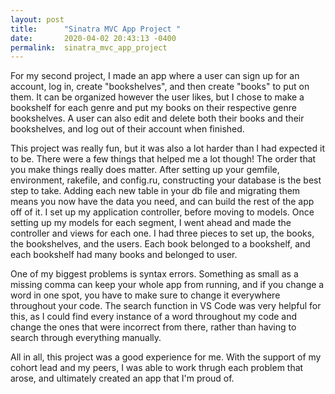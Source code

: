 ```yaml
---
layout: post
title:      "Sinatra MVC App Project "
date:       2020-04-02 20:43:13 -0400
permalink:  sinatra_mvc_app_project
---
```



For my second project, I made an app where a user can sign up for an account, log in, create "bookshelves", and then create "books" to put on them. It can be organized however the user likes, but I chose to make a bookshelf for each genre and put my books on their respective genre bookshelves. A user can also edit and delete both their books and their bookshelves, and log out of their account when finished. 

This project was really fun, but it was also a lot harder than I had expected it to be. There were a few things that helped me a lot though! The order that you make things really does matter. After setting up your gemfile, environment, rakefile, and config.ru, constructing your database is the best step to take. Adding each new table in your db file and migrating them means you now have the data you need, and can build the rest of the app off of it. I set up my application controller, before moving to models. Once setting up my models for each segment, I went ahead and made the controller and views for each one. I had three pieces to set up, the books, the bookshelves, and the users. Each book belonged to a bookshelf, and each bookshelf had many books and belonged to  user. 

One of my biggest problems is syntax errors. Something as small as a missing comma can keep your whole app from running, and if you change a word in one spot, you have to make sure to change it everywhere throughout your code. The search function in VS Code was very helpful for this, as I could find every instance of a word throughout my code and change the ones that were incorrect from there, rather than having to search through everything manually. 

All in all, this project was a good experience for me. With the support of my cohort lead and my peers, I was able to work thrugh each problem that arose, and ultimately created an app that I'm proud of. 
